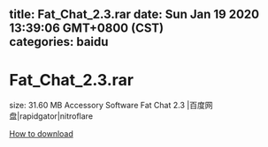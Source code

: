 
title: Fat_Chat_2.3.rar
date: Sun Jan 19 2020 13:39:06 GMT+0800 (CST)    
categories: baidu
---

# Fat_Chat_2.3.rar
size: 31.60 MB
 Accessory Software Fat Chat 2.3 |百度网盘|rapidgator|nitroflare
 

[How to download](https://bpcam.bemobtrk.com/go/2ceec3aa-1ca2-46d6-b9ff-aaa5c184517c?jno=723)